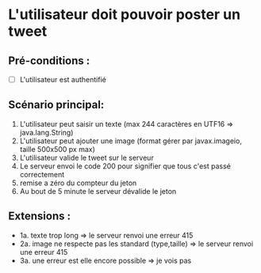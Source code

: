 # L'utilisateur doit pouvoir poster un tweet

## Pré-conditions :

- [ ] L'utilisateur est authentifié

## Scénario principal:

1. L'utilisateur peut saisir un texte (max 244 caractères en UTF16 => java.lang.String)
2. L'utilisateur peut ajouter une image (format gérer par javax.imageio, taille 500x500 px max)
3. L'utilisateur valide le tweet sur le serveur
4. Le serveur envoi le code 200 pour signifier que tous c'est passé correctement
5. remise a zéro du compteur du jeton
6. Au bout de 5 minute le serveur dévalide le jeton

## Extensions :

- 1a. texte trop long => le serveur renvoi une erreur 415
- 2a. image ne respecte pas les standard (type,taille) => le serveur renvoi une erreur 415
- 3a. une erreur est elle encore possible => je vois pas